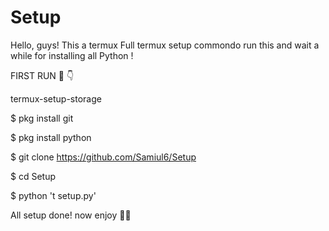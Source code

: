 # Setup
Hello, guys!  This a termux Full termux setup commondo 
run this and wait a while for installing all Python !

FIRST RUN 👀 👇

termux-setup-storage

$ pkg install git

$ pkg install python

$ git clone https://github.com/Samiul6/Setup

$ cd Setup

$ python 't setup.py'

All setup done! now enjoy 🤳🌺
